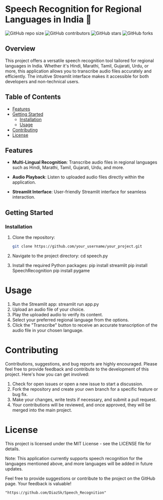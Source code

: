 # Speech Recognition for Regional Languages in India :microphone:

![GitHub repo size](https://img.shields.io/github/repo-size/your_username/your_project)
![GitHub contributors](https://img.shields.io/github/contributors/your_username/your_project)
![GitHub stars](https://img.shields.io/github/stars/your_username/your_project?style=social)
![GitHub forks](https://img.shields.io/github/forks/your_username/your_project?style=social)

## Overview

This project offers a versatile speech recognition tool tailored for regional languages in India. Whether it's Hindi, Marathi, Tamil, Gujarati, Urdu, or more, this application allows you to transcribe audio files accurately and efficiently. The intuitive Streamlit interface makes it accessible for both developers and non-technical users.

## Table of Contents

- [Features](#features)
- [Getting Started](#getting-started)
  - [Installation](#installation)
  - [Usage](#usage)
- [Contributing](#contributing)
- [License](#license)

## Features

- **Multi-Lingual Recognition**: Transcribe audio files in regional languages such as Hindi, Marathi, Tamil, Gujarati, Urdu, and more.

- **Audio Playback**: Listen to uploaded audio files directly within the application.

- **Streamlit Interface**: User-friendly Streamlit interface for seamless interaction.

## Getting Started

### Installation

1. Clone the repository:

   ```bash
   git clone https://github.com/your_username/your_project.git

2. Navigate to the project directory:
   cd speech.py

3. Install the required Python packages:
   pip install streamlit
   pip install SpeechRecognition
   pip install pygame

# Usage
1. Run the Streamlit app:
   streamlit run app.py
2. Upload an audio file of your choice.
3. Play the uploaded audio to verify its content.
4. Select your preferred regional language from the options.
5. Click the "Transcribe" button to receive an accurate transcription of the audio file in your chosen language.

# Contributing
Contributions, suggestions, and bug reports are highly encouraged. Please feel free to provide feedback and contribute to the development of this project. Here's how you can get involved:

1. Check for open issues or open a new issue to start a discussion.
2. Fork the repository and create your own branch for a specific feature or bug fix.
3. Make your changes, write tests if necessary, and submit a pull request.
4. Your contributions will be reviewed, and once approved, they will be merged into the main project.

# License
This project is licensed under the MIT License - see the LICENSE file for details.

Note: This application currently supports speech recognition for the languages mentioned above, and more languages will be added in future updates.

Feel free to provide suggestions or contribute to the project on the GitHub page. Your feedback is valuable!

`"https://github.com/DiazSk/Speech_Recognition"` 

